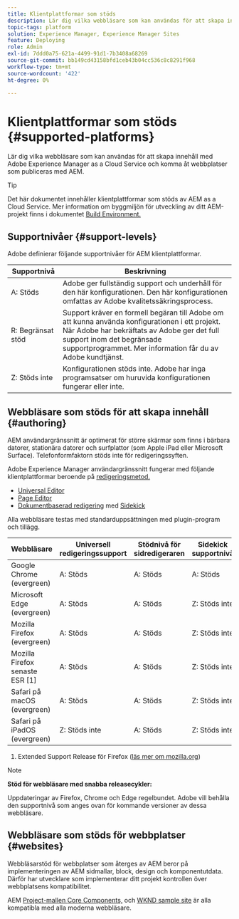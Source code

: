 ```yaml
---
title: Klientplattformar som stöds
description: Lär dig vilka webbläsare som kan användas för att skapa innehåll med Adobe Experience Manager as a Cloud Service och komma åt webbplatser som publiceras med AEM.
topic-tags: platform
solution: Experience Manager, Experience Manager Sites
feature: Deploying
role: Admin
exl-id: 7ddd0a75-621a-4499-91d1-7b3408a68269
source-git-commit: bb149cd43158bfd1ceb43b04cc536c8c8291f968
workflow-type: tm+mt
source-wordcount: '422'
ht-degree: 0%

---
```


# Klientplattformar som stöds {#supported-platforms}

Lär dig vilka webbläsare som kan användas för att skapa innehåll med Adobe Experience Manager as a Cloud Service och komma åt webbplatser som publiceras med AEM.

>[!TIP]
>
>Det här dokumentet innehåller klientplattformar som stöds av AEM as a Cloud Service. Mer information om byggmiljön för utveckling av ditt AEM-projekt finns i dokumentet [Build Environment.](/help/implementing/cloud-manager/getting-access-to-aem-in-cloud/build-environment-details.md)

## Supportnivåer {#support-levels}

Adobe definierar följande supportnivåer för AEM klientplattformar.

| Supportnivå | Beskrivning |
|---|---|
| A: Stöds | Adobe ger fullständig support och underhåll för den här konfigurationen. Den här konfigurationen omfattas av Adobe kvalitetssäkringsprocess. |
| R: Begränsat stöd | Support kräver en formell begäran till Adobe om att kunna använda konfigurationen i ett projekt. När Adobe har bekräftats av Adobe ger det full support inom det begränsade supportprogrammet. Mer information får du av Adobe kundtjänst. |
| Z: Stöds inte | Konfigurationen stöds inte. Adobe har inga programsatser om huruvida konfigurationen fungerar eller inte. |

## Webbläsare som stöds för att skapa innehåll {#authoring}

AEM användargränssnitt är optimerat för större skärmar som finns i bärbara datorer, stationära datorer och surfplattor (som Apple iPad eller Microsoft Surface). Telefonformfaktorn stöds inte för redigeringssyften.

Adobe Experience Manager användargränssnitt fungerar med följande klientplattformar beroende på [redigeringsmetod.](/help/edge/overview.md#authoring-method)

* [Universal Editor](/help/sites-cloud/authoring/universal-editor/authoring.md)
* [Page Editor](/help/sites-cloud/authoring/page-editor/introduction.md)
* [Dokumentbaserad redigering](https://www.aem.live/docs/aem-authoring) med [Sidekick](https://www.aem.live/docs/sidekick)

Alla webbläsare testas med standarduppsättningen med plugin-program och tillägg.

| Webbläsare | Universell redigeringssupport | Stödnivå för sidredigeraren | Sidekick supportnivå |
|---|---|---|---|
| Google Chrome (evergreen) | A: Stöds | A: Stöds | A: Stöds |
| Microsoft Edge (evergreen) | A: Stöds | A: Stöds | Z: Stöds inte |
| Mozilla Firefox (evergreen) | A: Stöds | A: Stöds | Z: Stöds inte |
| Mozilla Firefox senaste ESR [1] | A: Stöds | A: Stöds | Z: Stöds inte |
| Safari på macOS (evergreen) | A: Stöds | A: Stöds | Z: Stöds inte |
| Safari på iPadOS (evergreen) | Z: Stöds inte | A: Stöds | Z: Stöds inte |

1. Extended Support Release för Firefox ([läs mer om mozilla.org](https://www.mozilla.org/en-US/firefox/enterprise/))

>[!NOTE]
>
>**Stöd för webbläsare med snabba releasecykler:**
>
>Uppdateringar av Firefox, Chrome och Edge regelbundet. Adobe vill behålla den supportnivå som anges ovan för kommande versioner av dessa webbläsare.

## Webbläsare som stöds för webbplatser {#websites}

Webbläsarstöd för webbplatser som återges av AEM beror på implementeringen av AEM sidmallar, block, design och komponentutdata. Därför har utvecklare som implementerar ditt projekt kontrollen över webbplatsens kompatibilitet.

AEM [Project-mallen ](https://www.aem.live/developer/ue-tutorial#create-github-project) [Core Components,](/help/implementing/developing/components/overview.md#aem-core-components) och [WKND sample site](/help/implementing/developing/introduction/develop-wknd-tutorial.md) är alla kompatibla med alla moderna webbläsare.
